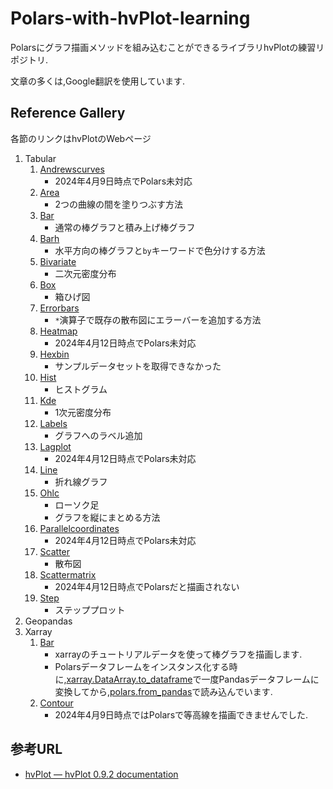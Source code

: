 # Polars-with-hvPlot-learning
Polarsにグラフ描画メソッドを組み込むことができるライブラリhvPlotの練習リポジトリ.

文章の多くは,Google翻訳を使用しています.

## Reference Gallery
各節のリンクはhvPlotのWebページ
1. Tabular
    1. [Andrewscurves](https://hvplot.holoviz.org/reference/tabular/andrewscurves.html)
        * 2024年4月9日時点でPolars未対応
    1. [Area](https://hvplot.holoviz.org/reference/tabular/area.html)
        * 2つの曲線の間を塗りつぶす方法
    1. [Bar](https://hvplot.holoviz.org/reference/tabular/bar.html)
        * 通常の棒グラフと積み上げ棒グラフ
    1. [Barh](https://hvplot.holoviz.org/reference/tabular/barh.html)
        * 水平方向の棒グラフと```by```キーワードで色分けする方法
    1. [Bivariate](https://hvplot.holoviz.org/reference/tabular/bivariate.html)
        * 二次元密度分布
    1. [Box](https://hvplot.holoviz.org/reference/tabular/box.html)
        * 箱ひげ図
    1. [Errorbars](https://hvplot.holoviz.org/reference/tabular/errorbars.html)
        * ```*```演算子で既存の散布図にエラーバーを追加する方法
    1. [Heatmap](https://hvplot.holoviz.org/reference/tabular/heatmap.html)
        * 2024年4月12日時点でPolars未対応
    1. [Hexbin](https://hvplot.holoviz.org/reference/tabular/hexbin.html)
        * サンプルデータセットを取得できなかった
    1. [Hist](https://hvplot.holoviz.org/reference/tabular/hist.html)
        * ヒストグラム
    1. [Kde](https://hvplot.holoviz.org/reference/tabular/kde.html)
        * 1次元密度分布
    1. [Labels](https://hvplot.holoviz.org/reference/tabular/labels.html)
        * グラフへのラベル追加
    1. [Lagplot](https://hvplot.holoviz.org/reference/tabular/lagplot.html)
       * 2024年4月12日時点でPolars未対応
    1. [Line](https://hvplot.holoviz.org/reference/tabular/line.html)
       * 折れ線グラフ
    1. [Ohlc](https://hvplot.holoviz.org/reference/tabular/ohlc.html)
       * ローソク足
       * グラフを縦にまとめる方法
    1. [Parallelcoordinates](https://hvplot.holoviz.org/reference/tabular/parallelcoordinates.html)
       * 2024年4月12日時点でPolars未対応
    1. [Scatter](https://hvplot.holoviz.org/reference/tabular/scatter.html)
       * 散布図
    1. [Scattermatrix](https://hvplot.holoviz.org/reference/tabular/scattermatrix.html)
       * 2024年4月12日時点でPolarsだと描画されない
    1. [Step](https://hvplot.holoviz.org/reference/tabular/step.html)
       * ステッププロット
1. Geopandas
1. Xarray
    1. [Bar](https://hvplot.holoviz.org/reference/xarray/bar.html)
        * xarrayのチュートリアルデータを使って棒グラフを描画します.
        * Polarsデータフレームをインスタンス化する時に,[xarray.DataArray.to_dataframe](https://docs.xarray.dev/en/latest/generated/xarray.DataArray.to_dataframe.html)で一度Pandasデータフレームに変換してから,[polars.from_pandas](https://docs.pola.rs/py-polars/html/reference/api/polars.from_pandas.html)で読み込んでいます.
    1. [Contour](https://hvplot.holoviz.org/reference/xarray/contour.html)
        * 2024年4月9日時点ではPolarsで等高線を描画できませんでした.



## 参考URL
* [hvPlot — hvPlot 0.9.2 documentation](https://hvplot.holoviz.org/index.html)


